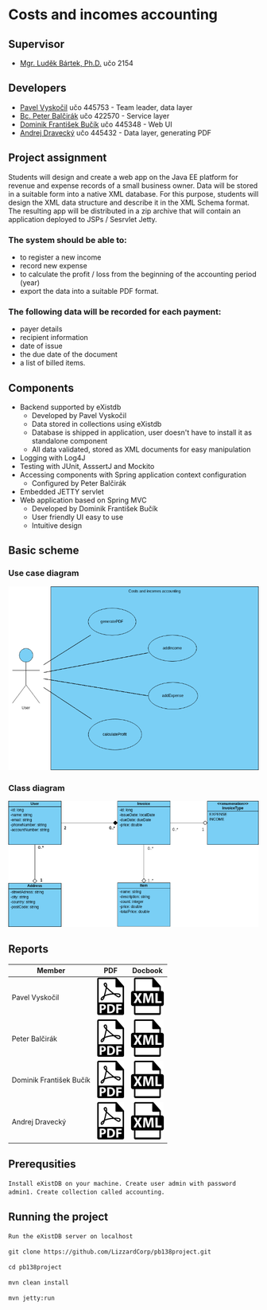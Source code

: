 # Costs and incomes accounting

## Supervisor
* [Mgr. Luděk Bártek, Ph.D.](https://github.com/ludekbartek) učo 2154

## Developers
* [Pavel Vyskočil](https://github.com/pajavyskocil)      učo 445753 - Team leader, data layer
* [Bc. Peter Balčirák](https://github.com/balcirakpeter) učo 422570 - Service layer
* [Dominik František Bučík](https://github.com/dBucik)   učo 445348 - Web UI
* [Andrej Dravecký](https://github.com/P1R0H)            učo 445432 - Data layer, generating PDF

## Project assignment
Students will design and create a web app on the Java EE platform for revenue and expense records of a small business owner. Data will be stored in a suitable form into a native XML database. For this purpose, students will design the XML data structure and describe it in the XML Schema format. The resulting app will be distributed in a zip archive that will contain an application deployed to JSPs / Sesrvlet Jetty.

### The system should be able to:
* to register a new income
* record new expense
* to calculate the profit / loss from the beginning of the accounting period (year)
* export the data into a suitable PDF format.

### The following data will be recorded for each payment:
* payer details
* recipient information
* date of issue
* the due date of the document
* a list of billed items.

## Components
* Backend supported by eXistdb
  * Developed by Pavel Vyskočil
  * Data stored in collections using eXistdb
  * Database is shipped in application, user doesn't have to install it as standalone component
  * All data validated, stored as XML documents for easy manipulation
* Logging with Log4J 
* Testing with JUnit, AsssertJ and Mockito
* Accessing components with Spring application context configuration
  * Configured by Peter Balčirák 
* Embedded JETTY servlet
* Web application based on Spring MVC
  * Developed by Dominik František Bučík
  * User friendly UI easy to use
  * Intuitive design

## Basic scheme

### Use case diagram
![Use Case diagram](https://github.com/LizzardCorp/pb138project/blob/master/docs/diagrams/useCaseDiagram.png)

### Class diagram
![Class diagram](https://github.com/LizzardCorp/pb138project/blob/master/docs/diagrams/classDiagram.png)

## Reports
Member | PDF | Docbook
--- | --- | --- 
Pavel Vyskočil | [<img src="pdf.png">](reports/vyskocil_report.pdf) | [<img src="docbook.png">](reports/vyskocil_report.xml)
Peter Balčirák | [<img src="pdf.png">](reports/balcirak_report.pdf) | [<img src="docbook.png">](reports/balcirak_report.xml)
Dominik František Bučík | [<img src="pdf.png">](reports/bucik_report.pdf) | [<img src="docbook.png">](reports/bucik_report.xml)
Andrej Dravecký | [<img src="pdf.png">](reports/dravecky_report.pdf) | [<img src="docbook.png">](reports/dravecky_report.xml)

## Prerequsities
`Install eXistDB on your machine. Create user admin with password admin1. Create collection called accounting.`

## Running the project
`Run the eXistDB server on localhost`

`git clone https://github.com/LizzardCorp/pb138project.git`

`cd pb138project`

`mvn clean install`

`mvn jetty:run`
